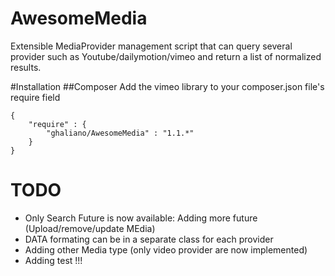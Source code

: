 # AwesomeMedia
Extensible MediaProvider management script that can query several provider 
such as Youtube/dailymotion/vimeo and return a list of normalized results.

#Installation
##Composer
Add the vimeo library to your composer.json file's require field
```
{
    "require" : {
        "ghaliano/AwesomeMedia" : "1.1.*"
    }
}
```
# TODO
* Only Search Future is now available: Adding more future (Upload/remove/update MEdia) 
* DATA formating can be in a separate class for each provider
* Adding other Media type (only video provider are now implemented)
* Adding test !!!
